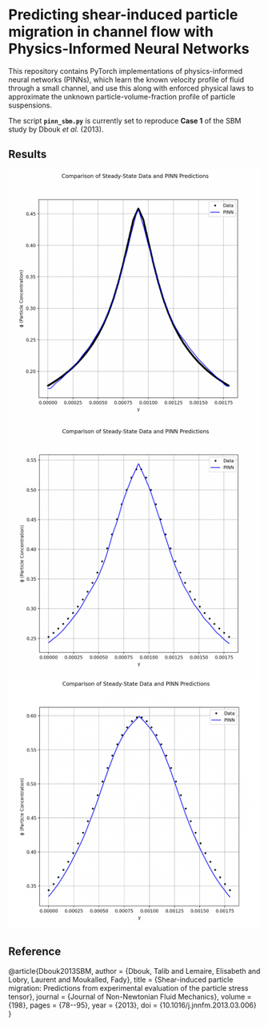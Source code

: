 # Predicting shear-induced particle migration in channel flow with Physics-Informed Neural Networks

This repository contains PyTorch implementations of physics-informed neural networks (PINNs), which learn the known velocity profile of fluid through a small channel, and use this along with enforced physical laws to approximate the unknown particle-volume-fraction profile of particle suspensions. 

The script **`pinn_sbm.py`** is currently set to reproduce **Case 1** of the SBM study by Dbouk *et al.* (2013).

## Results

![PINN Solution](assets/bulk_03.png)
![PINN Solution](assets/bulk_04.png)
![PINN Solution](assets/bulk_05.png)

## Reference
@article{Dbouk2013SBM,
  author  = {Dbouk, Talib and Lemaire, Elisabeth and Lobry, Laurent and Moukalled, Fady},
  title   = {Shear-induced particle migration: Predictions from experimental evaluation of the particle stress tensor},
  journal = {Journal of Non-Newtonian Fluid Mechanics},
  volume  = {198},
  pages   = {78--95},
  year    = {2013},
  doi     = {10.1016/j.jnnfm.2013.03.006}
}
